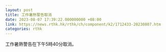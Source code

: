 ```yaml
---
layout: post
title: 工作暑熱警告取消
date: 2023-08-07 17:39:22.000000000 +08:00
link: https://news.rthk.hk/rthk/ch/component/k2/1712433-20230807.htm
categories: rthk
---
```


工作暑熱警告在下午5時40分取消。
